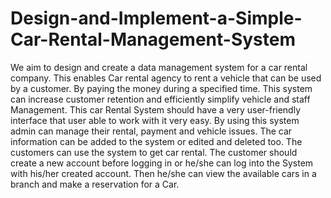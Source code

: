 # Design-and-Implement-a-Simple-Car-Rental-Management-System
We aim to design and create a data management system for a car rental company. This enables Car rental agency to rent a vehicle that can be used by a customer. By paying the money during a specified time. This system can increase customer retention and efficiently simplify vehicle and staff Management. This car Rental System should have a very user-friendly interface that user able to work with it very easy. By using this system admin can manage their rental, payment and vehicle issues. The car information can be added to the system or edited and deleted too. The customers can use the system to get car rental. The customer should create a new account before logging in or he/she can log into the System with his/her created account. Then he/she can view the available cars in a branch and make a reservation for a Car.
